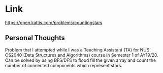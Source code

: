 # Link

https://open.kattis.com/problems/countingstars

## Personal Thoughts

Problem that I attempted while I was a Teaching Assistant (TA) for NUS' CS2040 (Data Structures and Algorithms) course in Semester 1 of AY19/20.
Can be solved by using BFS/DFS to flood fill the given array and count the number of connected components which represent stars.

